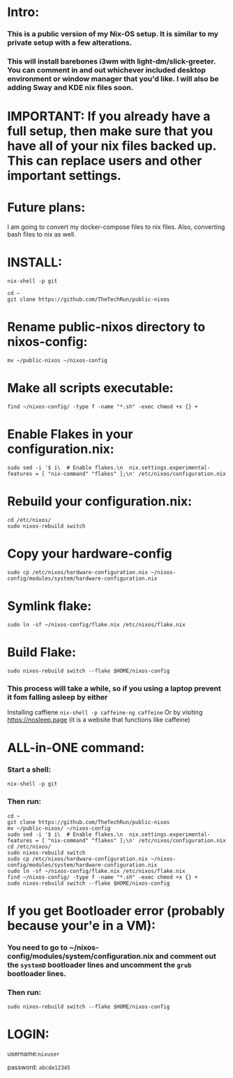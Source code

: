 # Intro:
### This is a public version of my Nix-OS setup. It is similar to my private setup with a few alterations. 

### This will install barebones i3wm with light-dm/slick-greeter. You can comment in and out whichever included desktop environment or window manager that you'd like. I will also be adding Sway and KDE nix files soon. 

# IMPORTANT: If you already have a full setup, then make sure that you have all of your nix files backed up. This can replace users and other important settings. 

# Future plans:
I am going to convert my docker-compose files to nix files. Also, converting bash files to nix as well. 

# INSTALL:
`nix-shell -p git`

```
cd ~
git clone https://github.com/TheTechRun/public-nixos
```
# Rename public-nixos directory to nixos-config:
`mv ~/public-nixos ~/nixos-config`

# Make all scripts executable:
`find ~/nixos-config/ -type f -name "*.sh" -exec chmod +x {} +`

# Enable Flakes in your configuration.nix:
`sudo sed -i '$ i\  # Enable flakes.\n  nix.settings.experimental-features = [ "nix-command" "flakes" ];\n' /etc/nixos/configuration.nix`

# Rebuild your configuration.nix:
```
cd /etc/nixos/
sudo nixos-rebuild switch
```

# Copy your hardware-config
`sudo cp /etc/nixos/hardware-configuration.nix ~/nixos-config/modules/system/hardware-configuration.nix`

# Symlink flake:
`sudo ln -sf ~/nixos-config/flake.nix /etc/nixos/flake.nix`

# Build Flake:
`sudo nixos-rebuild switch --flake $HOME/nixos-config`
### This process will take a while, so if you using a laptop prevent it fom falling asleep by either
Installing caffiene
`nix-shell -p caffeine-ng caffeine`
Or by visiting https://nosleep.page (it is a website that functions like caffeine)

# ALL-in-ONE command:
### Start a shell:
`nix-shell -p git`

### Then run:
```
cd ~
git clone https://github.com/TheTechRun/public-nixos
mv ~/public-nixos/ ~/nixos-config
sudo sed -i '$ i\  # Enable flakes.\n  nix.settings.experimental-features = [ "nix-command" "flakes" ];\n' /etc/nixos/configuration.nix
cd /etc/nixos/
sudo nixos-rebuild switch
sudo cp /etc/nixos/hardware-configuration.nix ~/nixos-config/modules/system/hardware-configuration.nix
sudo ln -sf ~/nixos-config/flake.nix /etc/nixos/flake.nix
find ~/nixos-config/ -type f -name "*.sh" -exec chmod +x {} +
sudo nixos-rebuild switch --flake $HOME/nixos-config
```

# If you get Bootloader error (probably because your'e in a VM):
### You need to go to ~/nixos-config/modules/system/configuration.nix and comment out the `systemD` bootloader lines and uncomment the `grub` bootloader lines. 
### Then run: 
`sudo nixos-rebuild switch --flake $HOME/nixos-config`

# LOGIN:
username:`nixuser`

password: `abcde12345`






